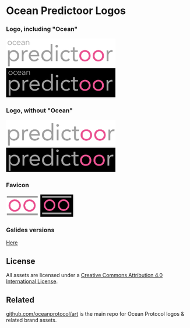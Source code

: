 # Ocean Predictoor Logos

### Logo, including "Ocean"

<img src="logo-ocean-predictoor-white-bk.png" width="300" />

<img src="logo-ocean-predictoor-black-bk.png" width="300" />

### Logo, without "Ocean"

<img src="logo-predictoor-white-bk.png" width="300" />

<img src="logo-predictoor-black-bk.png" width="300" />

### Favicon

<img src="favicon-predictoor-white-bk.png" width="90" />

<img src="favicon-predictoor-black-bk.png" width="90" />

### Gslides versions

[Here](https://docs.google.com/presentation/d/18D5b16p9re0g-IyZ5h0Db3Qb9zcLcmJGg4NwalN2h3g/edit#slide=id.g20f5357f625_0_1666)

## License

All assets are licensed under a [Creative Commons Attribution 4.0 International License](http://creativecommons.org/licenses/by/4.0/).

## Related

[github.com/oceanprotocol/art](https://github.com/oceanprotocol/art) is the main repo for Ocean Protocol logos & related brand assets.